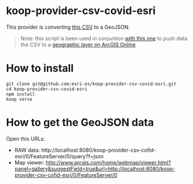 # koop-provider-csv-covid-esri

This provider is converting [this CSV](https://code.montera34.com:4443/numeroteca/covid19/-/raw/master/data/output/spain/covid19-provincias-spain_consolidated.csv) to a GeoJSON.

> Note: this script is been used in conjuntion [with this one](https://github.com/esri-es/geovoluntarios.org/blob/master/code/solicitud-esri-espana/refresh_providencialdata19.js) to push data the CSV to a [geographic layer on ArcGIS Online](https://comunidadcovid.maps.arcgis.com/home/item.html?id=2900a255ae0f47779bf9b2036e9d0d87#visualize)

# How to install

```
git clone git@github.com:esri-es/koop-provider-csv-covid-esri.git
cd koop-provider-csv-covid-esri
npm install
koop serve
```

# How to get the GeoJSON data

Open this URLs:

* RAW data: http://localhost:8080/koop-provider-csv-cofid-esri/0/FeatureServer/0/query?f=json
* Map viewer: http://www.arcgis.com/home/webmap/viewer.html?panel=gallery&suggestField=true&url=http://localhost:8080/koop-provider-csv-cofid-esri/0/FeatureServer/0
